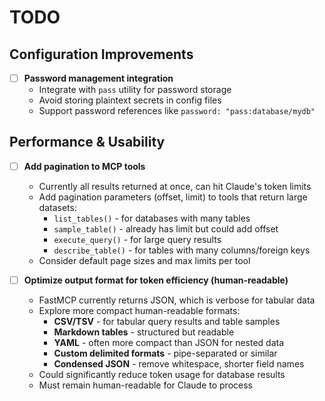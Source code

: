 # TODO

## Configuration Improvements

- [ ] **Password management integration**
  - Integrate with `pass` utility for password storage
  - Avoid storing plaintext secrets in config files
  - Support password references like `password: "pass:database/mydb"`

## Performance & Usability

- [ ] **Add pagination to MCP tools**
  - Currently all results returned at once, can hit Claude's token limits
  - Add pagination parameters (offset, limit) to tools that return large datasets:
    - `list_tables()` - for databases with many tables
    - `sample_table()` - already has limit but could add offset
    - `execute_query()` - for large query results
    - `describe_table()` - for tables with many columns/foreign keys
  - Consider default page sizes and max limits per tool

- [ ] **Optimize output format for token efficiency (human-readable)**
  - FastMCP currently returns JSON, which is verbose for tabular data
  - Explore more compact human-readable formats:
    - **CSV/TSV** - for tabular query results and table samples
    - **Markdown tables** - structured but readable
    - **YAML** - often more compact than JSON for nested data
    - **Custom delimited formats** - pipe-separated or similar
    - **Condensed JSON** - remove whitespace, shorter field names
  - Could significantly reduce token usage for database results
  - Must remain human-readable for Claude to process
